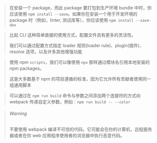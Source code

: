 > 在安装一个 package，而此 package 要打包到生产环境 bundle 中时，你应该使用 `npm install --save`。如果你在安装一个用于开发环境的 package 时（例如，linter, 测试库等），你应该使用 `npm install --save-dev`



> 比起 CLI 这种简单直接的使用方式，配置文件具有更多的灵活性。
>
> 我们可以通过配置方式指定 loader 规则(loader rule)、plugin(插件)、resolve 选项，以及许多其他增强功能



>使用 npm `scripts`，我们可以像使用 `npx` 那样通过模块名引用本地安装的 npm packages。
>
>这是大多数基于 npm 的项目遵循的标准，因为它允许所有贡献者使用同一组通用脚本



> 可以通过在 `npm run build` 命令与参数之间添加两个连接符的方式向 webpack 传递自定义参数，例如：`npm run build -- --color`



> ###### Warning
>
> 不要使用 webpack 编译不可信的代码。它可能会在你的计算机，远程服务器或者在你 web 应用程序使用者的浏览器中执行恶意代码。